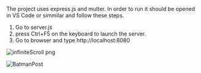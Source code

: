 The project uses express.js and multer.
In order to run it should be opened in VS Code or simmilar and follow these steps.
1. Go to server.js
2. press Ctrl+F5 on the keyboard to launch the server.
3. Go to browser and type http://localhost:8080


![infiniteScroll png](https://github.com/Burdji/Infinite-scroll-page-with-tweets/assets/129866064/9b92dab4-adfa-4243-987b-34342008f3f8)

![BatmanPost](https://github.com/Burdji/Infinite-scroll-page-with-tweets/assets/129866064/2b5225b2-3f6c-4352-9f3f-28c4651c7021)

